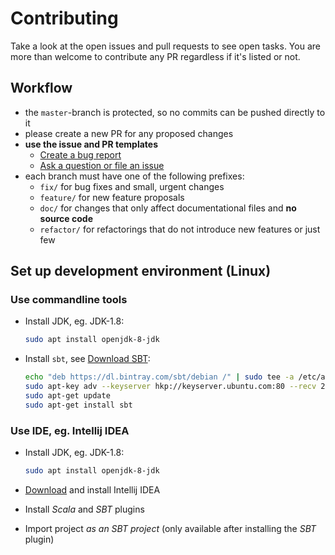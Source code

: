 # Contributing

Take a look at the open issues and pull requests to see open tasks.
You are more than welcome to contribute any PR regardless if it's listed or not.

## Workflow

- the `master`-branch is protected, so no commits can be pushed directly to it
- please create a new PR for any proposed changes
- **use the issue and PR templates**
  - [Create a bug report](https://github.com/CodeLionX/actordb/issues/new?template=bug_report_template.md)
  - [Ask a question or file an issue](https://github.com/CodeLionX/actordb/issues/new?template=issue_template.md)
- each branch must have one of the following prefixes:
  - `fix/` for bug fixes and small, urgent changes
  - `feature/` for new feature proposals
  - `doc/` for changes that only affect documentational files and **no source code**
  - `refactor/` for refactorings that do not introduce new features or just few

## Set up development environment (Linux)

### Use commandline tools
- Install JDK, eg. JDK-1.8:

  ```sh
  sudo apt install openjdk-8-jdk
  ```

- Install `sbt`, see [Download SBT](https://www.scala-sbt.org/download.html):

  ```sh
  echo "deb https://dl.bintray.com/sbt/debian /" | sudo tee -a /etc/apt/sources.list.d/sbt.list
  sudo apt-key adv --keyserver hkp://keyserver.ubuntu.com:80 --recv 2EE0EA64E40A89B84B2DF73499E82A75642AC823
  sudo apt-get update
  sudo apt-get install sbt
  ```


### Use IDE, eg. Intellij IDEA

- Install JDK, eg. JDK-1.8:

  ```sh
  sudo apt install openjdk-8-jdk
  ```

- [Download](https://www.jetbrains.com/idea/download/#section=linux) and install Intellij IDEA
- Install _Scala_ and _SBT_ plugins
- Import project _as an SBT project_ (only available after installing the _SBT_ plugin)
